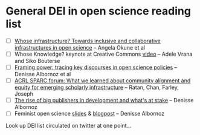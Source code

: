 # General DEI in open science reading list

- [ ] [Whose infrastructure? Towards inclusive and collaborative infrastructures in open science](https://dx.doi.org/10.4000/proceedings.elpub.2018.31) – Angela Okune et al
- [ ] Whose Knowledge? keynote at Creative Commons [video](https://www.youtube.com/watch?v=XUY01kW8p2o) – Adele Vrana and Siko Bouterse
- [ ] [Framing power: tracing key discourses in open science policies](https://dx.doi.org/10.4000/proceedings.elpub.2018.23) – Denisse Albornoz et al
- [ ] [ACRL SPARC forum: What we learned about community alignment and equity for emerging scholarly infrastructure](https://crln.acrl.org/index.php/crlnews/article/view/17782/19606) – Ratan, Chan, Farley, Joseph
- [ ] [The rise of big publishers in development and what's at stake](https://ocsdnet.org/the-rise-of-big-publishers-in-development-and-what-is-at-stake/) – Denisse Albornoz
- [ ] Feminist open science [slides](https://docs.google.com/presentation/d/1ZqUT-KPlXZ0cxsQXq1oef6SqSASNEpyEVr54bHB7bJI/edit#slide=id.p) & [blogpost](https://medium.com/@denalbz/reimagining-open-science-through-a-feminist-lens-546f3d10fa65) – Denisse Albornoz

Look up DEI list circulated on twitter at one point...
